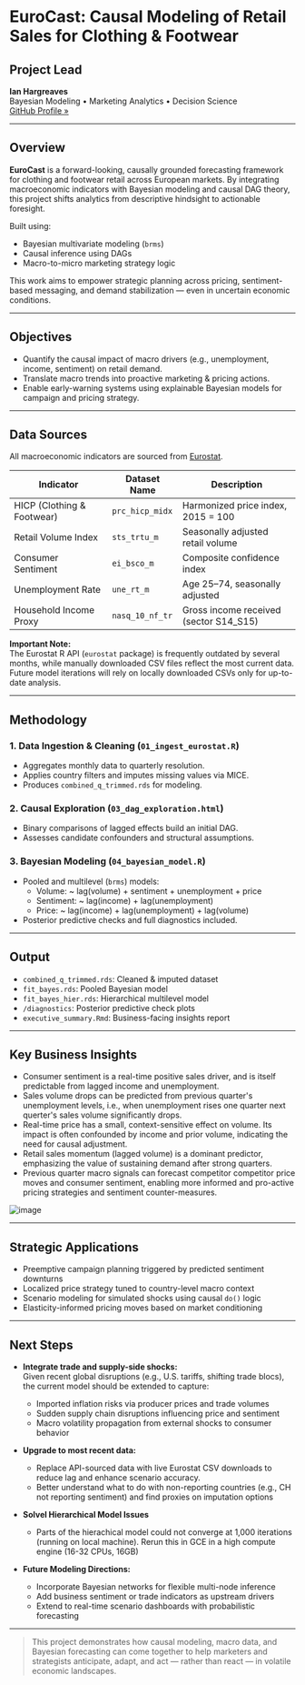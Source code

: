 # EuroCast: Causal Modeling of Retail Sales for Clothing & Footwear

## Project Lead

**Ian Hargreaves**  
Bayesian Modeling • Marketing Analytics • Decision Science  
[GitHub Profile »](https://github.com/ianhargreaves80/EuroCast_clothing_footware)

---

## Overview

**EuroCast** is a forward-looking, causally grounded forecasting framework for clothing and footwear retail across European markets. By integrating macroeconomic indicators with Bayesian modeling and causal DAG theory, this project shifts analytics from descriptive hindsight to actionable foresight.

Built using:
- Bayesian multivariate modeling (`brms`)
- Causal inference using DAGs
- Macro-to-micro marketing strategy logic

This work aims to empower strategic planning across pricing, sentiment-based messaging, and demand stabilization — even in uncertain economic conditions.

---

## Objectives

- Quantify the causal impact of macro drivers (e.g., unemployment, income, sentiment) on retail demand.
- Translate macro trends into proactive marketing & pricing actions.
- Enable early-warning systems using explainable Bayesian models for campaign and pricing strategy.

---

## Data Sources

All macroeconomic indicators are sourced from [Eurostat](https://ec.europa.eu/eurostat).

| Indicator                  | Dataset Name         | Description                                 |
|---------------------------|----------------------|---------------------------------------------|
| HICP (Clothing & Footwear)| `prc_hicp_midx`      | Harmonized price index, 2015 = 100          |
| Retail Volume Index        | `sts_trtu_m`         | Seasonally adjusted retail volume           |
| Consumer Sentiment         | `ei_bsco_m`          | Composite confidence index                  |
| Unemployment Rate          | `une_rt_m`           | Age 25–74, seasonally adjusted              |
| Household Income Proxy     | `nasq_10_nf_tr`      | Gross income received (sector S14_S15)      |

**Important Note:**  
The Eurostat R API (`eurostat` package) is frequently outdated by several months, while manually downloaded CSV files reflect the most current data.  
Future model iterations will rely on locally downloaded CSVs only for up-to-date analysis.

---

## Methodology

### 1. Data Ingestion & Cleaning (`01_ingest_eurostat.R`)
- Aggregates monthly data to quarterly resolution.
- Applies country filters and imputes missing values via MICE.
- Produces `combined_q_trimmed.rds` for modeling.

### 2. Causal Exploration (`03_dag_exploration.html`)
- Binary comparisons of lagged effects build an initial DAG.
- Assesses candidate confounders and structural assumptions.

### 3. Bayesian Modeling (`04_bayesian_model.R`)
- Pooled and multilevel (`brms`) models:
  - Volume: ~ lag(volume) + sentiment + unemployment + price  
  - Sentiment: ~ lag(income) + lag(unemployment)  
  - Price: ~ lag(income) + lag(unemployment) + lag(volume)
- Posterior predictive checks and full diagnostics included.

---

## Output

- `combined_q_trimmed.rds`: Cleaned & imputed dataset  
- `fit_bayes.rds`: Pooled Bayesian model  
- `fit_bayes_hier.rds`: Hierarchical multilevel model  
- `/diagnostics`: Posterior predictive check plots  
- `executive_summary.Rmd`: Business-facing insights report
   
---

## Key Business Insights

- Consumer sentiment is a real-time positive sales driver, and is itself predictable from lagged income and unemployment.
- Sales volume drops can be predicted from previous quarter's unemployment levels, i.e., when unemployment rises one quarter next querter's sales volume significantly drops.
- Real-time price has a small, context-sensitive effect on volume. Its impact is often confounded by income and prior volume, indicating the need for causal adjustment.
- Retail sales momentum (lagged volume) is a dominant predictor, emphasizing the value of sustaining demand after strong quarters.
- Previous quarter macro signals can forecast competitor competitor price moves and consumer sentiment, enabling more informed and pro-active pricing strategies and sentiment counter-measures.
  
![image](https://github.com/user-attachments/assets/50e101cc-8c35-43a4-8200-f38103248c4d)

---

## Strategic Applications

- Preemptive campaign planning triggered by predicted sentiment downturns  
- Localized price strategy tuned to country-level macro context  
- Scenario modeling for simulated shocks using causal `do()` logic  
- Elasticity-informed pricing moves based on market conditioning

---

## Next Steps

- **Integrate trade and supply-side shocks:**  
  Given recent global disruptions (e.g., U.S. tariffs, shifting trade blocs), the current model should be extended to capture:
  - Imported inflation risks via producer prices and trade volumes
  - Sudden supply chain disruptions influencing price and sentiment
  - Macro volatility propagation from external shocks to consumer behavior

- **Upgrade to most recent data:**  
  - Replace API-sourced data with live Eurostat CSV downloads to reduce lag and enhance scenario accuracy.
  - Better understand what to do with non-reporting countries (e.g., CH not reporting sentiment) and find proxies on imputation options

- **Solvel Hierarchical Model Issues**
  - Parts of the hierachical model could not converge at 1,000 iterations (running on local machine). Rerun this in GCE in a high compute engine (16-32 CPUs, 16GB)

- **Future Modeling Directions:**
  - Incorporate Bayesian networks for flexible multi-node inference  
  - Add business sentiment or trade indicators as upstream drivers  
  - Extend to real-time scenario dashboards with probabilistic forecasting

---

> This project demonstrates how causal modeling, macro data, and Bayesian forecasting can come together to help marketers and strategists anticipate, adapt, and act — rather than react — in volatile economic landscapes.
